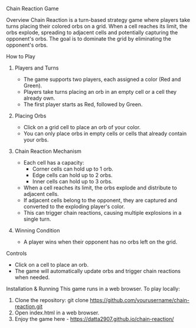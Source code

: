 Chain Reaction Game

Overview
Chain Reaction is a turn-based strategy game where players take turns placing their colored orbs on a grid. 
When a cell reaches its limit, the orbs explode, spreading to adjacent cells and potentially capturing the opponent's orbs. 
The goal is to dominate the grid by eliminating the opponent's orbs.

How to Play

1. Players and Turns
   - The game supports two players, each assigned a color (Red and Green).
   - Players take turns placing an orb in an empty cell or a cell they already own.
   - The first player starts as Red, followed by Green.

2. Placing Orbs
   - Click on a grid cell to place an orb of your color.
   - You can only place orbs in empty cells or cells that already contain your orbs.

3. Chain Reaction Mechanism
   - Each cell has a capacity:
     - Corner cells can hold up to 1 orb.
     - Edge cells can hold up to 2 orbs.
     - Inner cells can hold up to 3 orbs.
   - When a cell reaches its limit, the orbs explode and distribute to adjacent cells.
   - If adjacent cells belong to the opponent, they are captured and converted to the exploding player's color.
   - This can trigger chain reactions, causing multiple explosions in a single turn.

4. Winning Condition
   - A player wins when their opponent has no orbs left on the grid.

Controls
- Click on a cell to place an orb.
- The game will automatically update orbs and trigger chain reactions when needed.

Installation & Running
This game runs in a web browser. To play locally:
1. Clone the repository: git clone https://github.com/yourusername/chain-reaction.git
2. Open index.html in a web browser.
3. Enjoy the game here - https://datta2907.github.io/chain-reaction/

